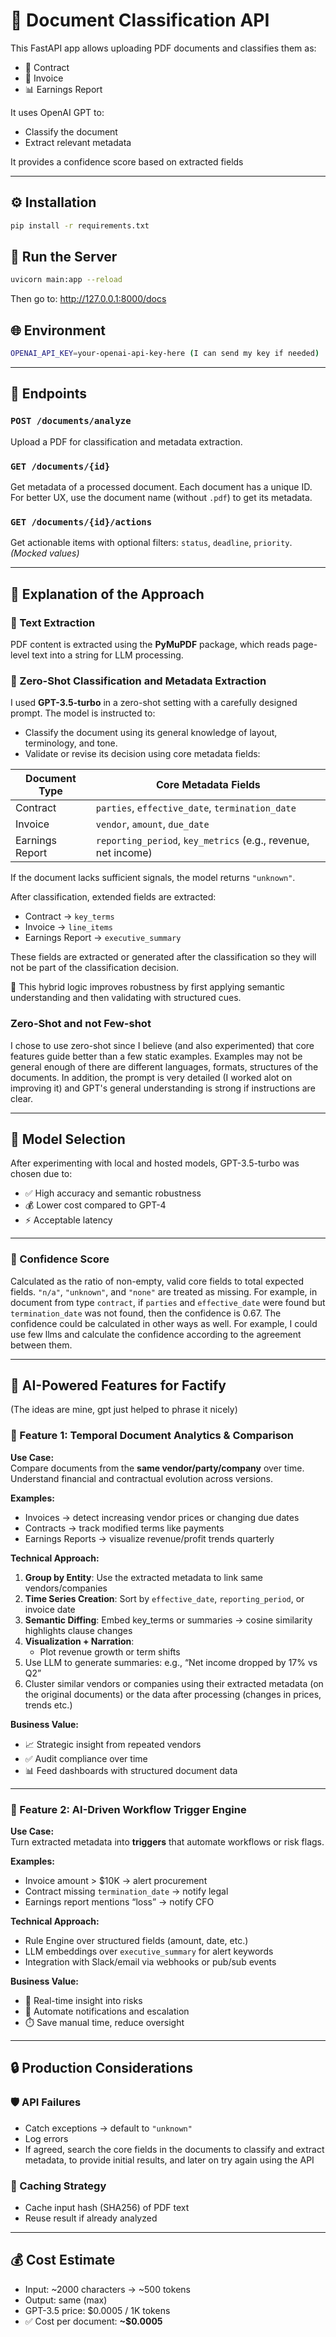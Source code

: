 # 📄 Document Classification API

This FastAPI app allows uploading PDF documents and classifies them as:
- 📘 Contract
- 🧾 Invoice
- 📊 Earnings Report

It uses OpenAI GPT to:
- Classify the document
- Extract relevant metadata

It provides a confidence score based on extracted fields

---

## ⚙️ Installation

```bash
pip install -r requirements.txt
```

## 🚀 Run the Server

```bash
uvicorn main:app --reload
```

Then go to: http://127.0.0.1:8000/docs

## 🌐 Environment
```bash
OPENAI_API_KEY=your-openai-api-key-here (I can send my key if needed)
```
---

## 📡 Endpoints

### `POST /documents/analyze`
Upload a PDF for classification and metadata extraction.

### `GET /documents/{id}`
Get metadata of a processed document. Each document has a unique ID. For better UX, use the document name (without `.pdf`) to get its metadata.

### `GET /documents/{id}/actions`
Get actionable items with optional filters: `status`, `deadline`, `priority`. *(Mocked values)*

---

## 🧠 Explanation of the Approach

### 📄 Text Extraction
PDF content is extracted using the **PyMuPDF** package, which reads page-level text into a string for LLM processing.

### 🧪 Zero-Shot Classification and Metadata Extraction
I used **GPT-3.5-turbo** in a zero-shot setting with a carefully designed prompt. The model is instructed to:

- Classify the document using its general knowledge of layout, terminology, and tone.
- Validate or revise its decision using core metadata fields:

| Document Type   | Core Metadata Fields                         |
|-----------------|----------------------------------------------|
| Contract        | `parties`, `effective_date`, `termination_date` |
| Invoice         | `vendor`, `amount`, `due_date`              |
| Earnings Report | `reporting_period`, `key_metrics` (e.g., revenue, net income) |

If the document lacks sufficient signals, the model returns `"unknown"`.

After classification, extended fields are extracted:

- Contract → `key_terms`
- Invoice → `line_items`
- Earnings Report → `executive_summary`

These fields are extracted or generated after the classification so they will not be part of the classification decision.

🧩 This hybrid logic improves robustness by first applying semantic understanding and then validating with structured cues.

### Zero-Shot and not Few-shot
I chose to use zero-shot since I believe (and also experimented) that core features guide better than a few static examples. Examples may not be general enough of there are different languages, formats, structures of the documents. In addition, the prompt is very detailed (I worked alot on improving it) and GPT's general understanding is strong if instructions are clear.

---

## 🧬 Model Selection

After experimenting with local and hosted models, GPT-3.5-turbo was chosen due to:
- ✅ High accuracy and semantic robustness
- 💰 Lower cost compared to GPT-4
- ⚡ Acceptable latency

---

### 🎯 Confidence Score
Calculated as the ratio of non-empty, valid core fields to total expected fields. `"n/a"`, `"unknown"`, and `"none"` are treated as missing. For example, in document from type `contract`, if  `parties` and  `effective_date` were found but `termination_date` was not found, then the confidence is 0.67. The confidence could be calculated in other ways as well. For example, I could use few llms and calculate the confidence according to the agreement between them.

---

## 🤖 AI-Powered Features for Factify
(The ideas are mine, gpt just helped to phrase it nicely)
### 🔹 Feature 1: Temporal Document Analytics & Comparison

**Use Case:**  
Compare documents from the **same vendor/party/company** over time. Understand financial and contractual evolution across versions.

**Examples:**
- Invoices → detect increasing vendor prices or changing due dates
- Contracts → track modified terms like payments
- Earnings Reports → visualize revenue/profit trends quarterly

**Technical Approach:**
1. **Group by Entity**: Use the extracted metadata to link same vendors/companies
2. **Time Series Creation**: Sort by `effective_date`, `reporting_period`, or invoice date
3. **Semantic Diffing**: Embed key_terms or summaries → cosine similarity highlights clause changes
4. **Visualization + Narration**:
   - Plot revenue growth or term shifts
5. Use LLM to generate summaries: e.g., “Net income dropped by 17% vs Q2”
6. Cluster similar vendors or companies using their extracted metadata (on the original documents) or the data after processing (changes in prices, trends etc.)

**Business Value:**
- 📈 Strategic insight from repeated vendors
- ✅ Audit compliance over time
- 📊 Feed dashboards with structured document data

---

### 🔹 Feature 2: AI-Driven Workflow Trigger Engine

**Use Case:**  
Turn extracted metadata into **triggers** that automate workflows or risk flags.

**Examples:**
- Invoice amount > $10K → alert procurement
- Contract missing `termination_date` → notify legal
- Earnings report mentions “loss” → notify CFO

**Technical Approach:**
- Rule Engine over structured fields (amount, date, etc.)
- LLM embeddings over `executive_summary` for alert keywords
- Integration with Slack/email via webhooks or pub/sub events

**Business Value:**
- 🚨 Real-time insight into risks
- 🔄 Automate notifications and escalation
- ⏱️ Save manual time, reduce oversight

---

## 🔒 Production Considerations

### 🛡️ API Failures
- Catch exceptions → default to `"unknown"`
- Log errors
- If agreed, search the core fields in the documents to classify and extract metadata, to provide initial results, and later on try again using the API

### 🔁 Caching Strategy
- Cache input hash (SHA256) of PDF text
- Reuse result if already analyzed

---

## 💰 Cost Estimate

- Input: ~2000 characters → ~500 tokens
- Output: same (max)
- GPT-3.5 price: $0.0005 / 1K tokens
- ✅ Cost per document: **~$0.0005**
